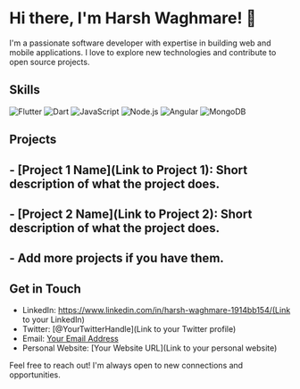# Hi there, I'm Harsh Waghmare! 👋

I'm a passionate software developer with expertise in building web and mobile applications. I love to explore new technologies and contribute to open source projects.

## Skills

![Flutter](https://img.shields.io/badge/-Flutter-02569B?logo=flutter&logoColor=white) ![Dart](https://img.shields.io/badge/-Dart-0175C2?logo=dart&logoColor=white) ![JavaScript](https://img.shields.io/badge/-JavaScript-F7DF1E?logo=javascript&logoColor=black) ![Node.js](https://img.shields.io/badge/-Node.js-339933?logo=node.js&logoColor=white) ![Angular](https://img.shields.io/badge/-Angular-DD0031?logo=angular&logoColor=white) ![MongoDB](https://img.shields.io/badge/-MongoDB-47A248?logo=mongodb&logoColor=white)

## Projects

## - [Project 1 Name](Link to Project 1): Short description of what the project does.
## - [Project 2 Name](Link to Project 2): Short description of what the project does.
## - Add more projects if you have them.


## Get in Touch

- LinkedIn: https://www.linkedin.com/in/harsh-waghmare-1914bb154/(Link to your LinkedIn)
- Twitter: [@YourTwitterHandle](Link to your Twitter profile)
- Email: [Your Email Address](mailto:youremail@example.com)
- Personal Website: [Your Website URL](Link to your personal website)

Feel free to reach out! I'm always open to new connections and opportunities.
